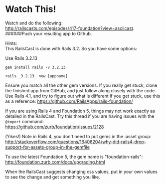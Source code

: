 # Watch This!
Watch and do the following:<br>
http://railscasts.com/episodes/417-foundation?view=asciicast.
######Push your resulting app to Github.

Hints:<br>
This RailsCast is done with Rails 3.2. So you have some options:

Use Rails 3.2.13

    gem install rails -v 3.2.13

    rails _3.2.13_ new [appname]

Ensure you match all the other gem versions.
If you really get stuck, clone the finished app from
GitHub, and just follow along closely with the code.
Use Rails 4.1, and try to figure out what is different
If you get stuck, use this as a reference:
https://github.com/RailsApps/rails-foundation/

If you are using Rails 4 and Foundation 5, things may not work exactly as detailed in the RailsCast. Try this thread if you are having issues with the `@import` command:<br>
https://github.com/zurb/foundation/issues/2128 <br>

(Yikes!) Note in Rails 4, you don't need to put gems in the :asset group: http://stackoverflow.com/questions/16406204/why-did-rails4-drop-support-for-assets-group-in-the-gemfile

To use the latest Foundation 5, the gem name is "foundation-rails": http://foundation.zurb.com/docs/upgrading.html

When the RailsCast suggests changing css values, put in your own values to see the change and get something you like.
